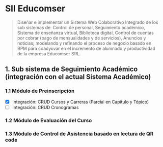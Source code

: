 # SII Educomser

> Diseñar e implementar un Sistema Web Colaborativo Integrado de los sub sistemas de: Control de personal, Seguimiento académico, Sistema de enseñanza virtual, Biblioteca digital, Control de cuentas por cobrar (pago de mensualidades y de servicios), Anuncios y noticias; modelando y refinando el proceso de negocio basado en BPM para coadyuvar en el incremento de alumnado y productividad de la empresa Educomser SRL. 

## 1. Sub sistema de Seguimiento Académico (integración con el actual Sistema Académico)

### 1.1 Módulo de Preinscripción

- [x] Integración: CRUD Cursos y Carreras (Parcial en Capítulo y Tópico)
- [ ] Integración: CRUD Cronogramas

### 1.2 Módulo de Evaluación del Curso

### 1.3 Módulo de Control de Asistencia basado en lectura de QR code
